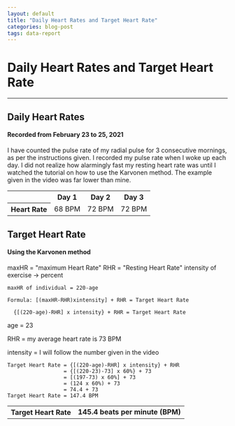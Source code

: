 ```yaml
---
layout: default
title: "Daily Heart Rates and Target Heart Rate"
categories: blog-post
tags: data-report
---
```


# Daily Heart Rates and Target Heart Rate
***

## Daily Heart Rates
#### Recorded from February 23 to 25, 2021
I have counted the pulse rate of my radial pulse for 3 consecutive mornings, as per the instructions given. I recorded my pulse rate when I woke up each day. I did not realize how alarmingly fast my resting heart rate was until I watched the tutorial on how to use the Karvonen method. The example given in the video was far lower than mine.

<table>
  <tr style="text-align: center;">
    <th>
    </th>
    <th>
      Day 1
    </th>
    <th>
      Day 2
    </th>
    <th>
      Day 3
    </th>
  </tr>
  <tr>
    <th>
      Heart Rate
    </th>
    <td>
      68 BPM
    </td>
    <td>
      72 BPM
    </td>
    <td>
      72 BPM
    </td>
  </tr>
</table>

## Target Heart Rate
#### Using the Karvonen method

maxHR = "maximum Heart Rate"
RHR = "Resting Heart Rate"
intensity of exercise -> percent
```
maxHR of individual = 220-age

Formula: [(maxHR-RHR)xintensity] + RHR = Target Heart Rate

  {[(220-age)-RHR] x intensity} + RHR = Target Heart Rate
```

age = 23

RHR = my average heart rate is 73 BPM

intensity = I will follow the number given in the video
```
Target Heart Rate = {[(220-age)-RHR] x intensity} + RHR
                  = {[(220-23)-73] x 60%} + 73
                  = [(197-73) x 60%] + 73
                  = (124 x 60%) + 73
                  = 74.4 + 73
Target Heart Rate = 147.4 BPM

```

<table>
  <tr>
    <th>
      Target Heart Rate
    </th>
    <td>
      <strong>145.4 beats per minute (BPM)</strong>
    </td>
  </tr>
</table>
